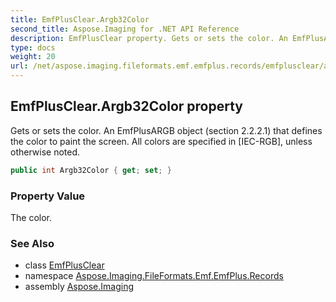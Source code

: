 ```yaml
---
title: EmfPlusClear.Argb32Color
second_title: Aspose.Imaging for .NET API Reference
description: EmfPlusClear property. Gets or sets the color. An EmfPlusARGB object section 2.2.2.1 that defines the color to paint the screen. All colors are specified in IECRGB unless otherwise noted
type: docs
weight: 20
url: /net/aspose.imaging.fileformats.emf.emfplus.records/emfplusclear/argb32color/
---
```

## EmfPlusClear.Argb32Color property

Gets or sets the color. An EmfPlusARGB object (section 2.2.2.1) that defines the color to paint the screen. All colors are specified in [IEC-RGB], unless otherwise noted.

```csharp
public int Argb32Color { get; set; }
```

### Property Value

The color.

### See Also

* class [EmfPlusClear](../)
* namespace [Aspose.Imaging.FileFormats.Emf.EmfPlus.Records](../../emfplusclear/)
* assembly [Aspose.Imaging](../../../)


